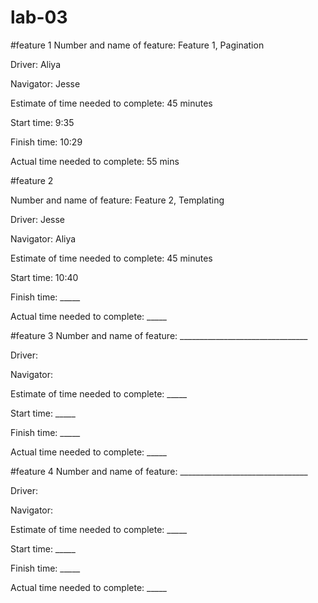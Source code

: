 # lab-03
#feature 1
Number and name of feature: Feature 1, Pagination

Driver: Aliya

Navigator: Jesse

Estimate of time needed to complete: 45 minutes

Start time: 9:35

Finish time: 10:29

Actual time needed to complete: 55 mins

#feature 2

Number and name of feature: Feature 2, Templating

Driver: Jesse

Navigator: Aliya

Estimate of time needed to complete: 45 minutes

Start time: 10:40

Finish time: _____

Actual time needed to complete: _____

#feature 3
Number and name of feature: ________________________________

Driver:

Navigator:

Estimate of time needed to complete: _____

Start time: _____

Finish time: _____

Actual time needed to complete: _____

#feature 4
Number and name of feature: ________________________________

Driver:

Navigator:

Estimate of time needed to complete: _____

Start time: _____

Finish time: _____

Actual time needed to complete: _____